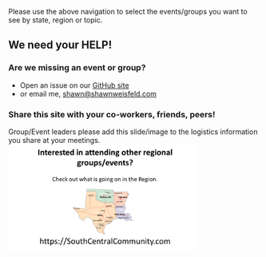 Please use the above navigation to select the events/groups you want to see by state, region or topic.

## We need your HELP!

### Are we missing an event or group?

 - Open an issue on our [GitHub site](https://github.com/southcentralcommunity/southcentralcommunity.github.io/issues)
 - or email me, shawn@shawnweisfeld.com


### Share this site with your co-workers, friends, peers!

Group/Event leaders please add this slide/image to the logistics information you share at your meetings.
<img src="/images/SouthCentralCommunity.png" alt="South Central Community" width="75%">